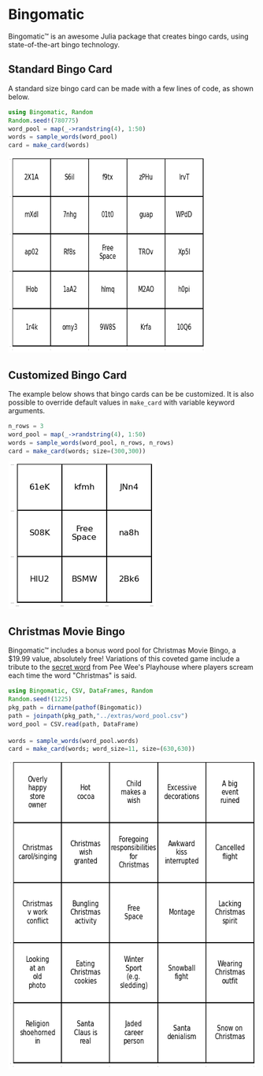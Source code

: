 # Bingomatic

Bingomatic™ is an awesome Julia package that creates bingo cards, using state-of-the-art bingo technology.

## Standard Bingo Card

A standard size bingo card can be made with a few lines of code, as shown below.
```julia
using Bingomatic, Random
Random.seed!(780775)
word_pool = map(_->randstring(4), 1:50)
words = sample_words(word_pool)
card = make_card(words)
```

<img src="extras/example1.png" alt="" width="400" height="400">

## Customized Bingo Card

The example below shows that bingo cards can be be customized. It is also possible to override default values in `make_card` with variable keyword arguments.

```julia
n_rows = 3
word_pool = map(_->randstring(4), 1:50)
words = sample_words(word_pool, n_rows, n_rows)
card = make_card(words; size=(300,300))
```
<img src="extras/example2.png" alt="" width="300" height="300">

## Christmas Movie Bingo

Bingomatic™ includes a bonus word pool for Christmas Movie Bingo, a $19.99 value, absolutely free! Variations of this coveted game include a tribute to the [secret word](https://www.youtube.com/watch?v=gxMZgeBlqzQ) from Pee Wee's Playhouse where players scream each time the word "Christmas" is said.  

```julia 
using Bingomatic, CSV, DataFrames, Random
Random.seed!(1225)
pkg_path = dirname(pathof(Bingomatic))
path = joinpath(pkg_path,"../extras/word_pool.csv")
word_pool = CSV.read(path, DataFrame)

words = sample_words(word_pool.words)
card = make_card(words; word_size=11, size=(630,630))
```
<img src="extras/christmas_bingo.png" alt="" width="630" height="630">